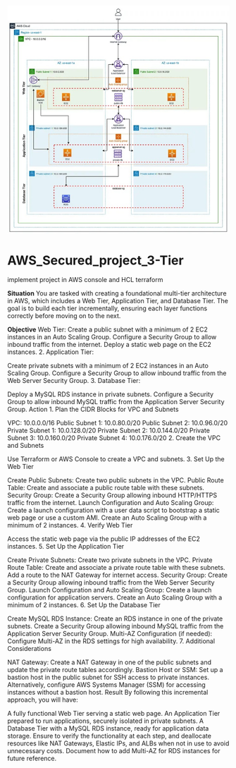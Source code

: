 ![Image](https://raw.githubusercontent.com/Mo-sayed0/mo/main/Project_Image.jpeg)



# AWS_Secured_project_3-Tier
implement project in AWS console and HCL terraform 

**Situation**
You are tasked with creating a foundational multi-tier architecture in AWS, which includes a Web Tier, Application Tier, and Database Tier. The goal is to build each tier incrementally, ensuring each layer functions correctly before moving on to the next.

**Objective**
Web Tier:
Create a public subnet with a minimum of 2 EC2 instances in an Auto Scaling Group.
Configure a Security Group to allow inbound traffic from the internet.
Deploy a static web page on the EC2 instances.
2.⁠ ⁠Application Tier:

Create private subnets with a minimum of 2 EC2 instances in an Auto Scaling Group.
Configure a Security Group to allow inbound traffic from the Web Server Security Group.
3.⁠ ⁠Database Tier:

Deploy a MySQL RDS instance in private subnets.
Configure a Security Group to allow inbound MySQL traffic from the Application Server Security Group.
Action
1.⁠ ⁠Plan the CIDR Blocks for VPC and Subnets

VPC: 10.0.0.0/16
Public Subnet 1: 10.0.80.0/20
Public Subnet 2: 10.0.96.0/20
Private Subnet 1: 10.0.128.0/20
Private Subnet 2: 10.0.144.0/20
Private Subnet 3: 10.0.160.0/20
Private Subnet 4: 10.0.176.0/20
2.⁠ ⁠Create the VPC and Subnets

Use Terraform or AWS Console to create a VPC and subnets.
3.⁠ ⁠Set Up the Web Tier

Create Public Subnets: Create two public subnets in the VPC.
Public Route Table: Create and associate a public route table with these subnets.
Security Group: Create a Security Group allowing inbound HTTP/HTTPS traffic from the internet.
Launch Configuration and Auto Scaling Group:
Create a launch configuration with a user data script to bootstrap a static web page or use a custom AMI.
Create an Auto Scaling Group with a minimum of 2 instances.
4.⁠ ⁠Verify Web Tier

Access the static web page via the public IP addresses of the EC2 instances.
5.⁠ ⁠Set Up the Application Tier

Create Private Subnets: Create two private subnets in the VPC.
Private Route Table: Create and associate a private route table with these subnets. Add a route to the NAT Gateway for internet access.
Security Group: Create a Security Group allowing inbound traffic from the Web Server Security Group.
Launch Configuration and Auto Scaling Group:
Create a launch configuration for application servers.
Create an Auto Scaling Group with a minimum of 2 instances.
6.⁠ ⁠Set Up the Database Tier

Create MySQL RDS Instance:
Create an RDS instance in one of the private subnets.
Create a Security Group allowing inbound MySQL traffic from the Application Server Security Group.
Multi-AZ Configuration (if needed):
Configure Multi-AZ in the RDS settings for high availability.
7.⁠ ⁠Additional Considerations

NAT Gateway: Create a NAT Gateway in one of the public subnets and update the private route tables accordingly.
Bastion Host or SSM:
Set up a bastion host in the public subnet for SSH access to private instances.
Alternatively, configure AWS Systems Manager (SSM) for accessing instances without a bastion host.
Result
By following this incremental approach, you will have:

A fully functional Web Tier serving a static web page.
An Application Tier prepared to run applications, securely isolated in private subnets.
A Database Tier with a MySQL RDS instance, ready for application data storage.
Ensure to verify the functionality at each step, and deallocate resources like NAT Gateways, Elastic IPs, and ALBs when not in use to avoid unnecessary costs. Document how to add Multi-AZ for RDS instances for future reference.
